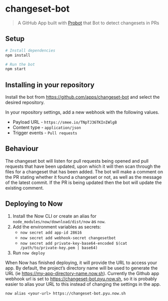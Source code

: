 # changeset-bot

> A GitHub App built with [Probot](https://github.com/probot/probot) that Bot to detect changesets in PRs

## Setup

```sh
# Install dependencies
npm install

# Run the bot
npm start
```

## Installing in your repository

Install the bot from https://github.com/apps/changeset-bot and select the desired repository.

In your repository settings, add a new webhook with the following values.

- Payload URL - `https://smee.io/TNpTJ36TKInIWlgB`
- Content type - `application/json`
- Trigger events - `Pull requests`

## Behaviour

The changeset bot will listen for pull requests being opened and pull requests that have been updated, upon which it will 
then scan through the files for a changeset that has been added. The bot will make a comment on the PR stating 
whether it found a changeset or not, as well as the message of the latest commit. If the PR is being updated 
then the bot will update the existing comment.

## Deploying to Now

1. Install the Now CLI or create an alias for `node_modules/now/download/dist/now` as `now`.
2. Add the environment variables as secrets:
    - `now secret add app-id 28616`
    - `now secret add webhook-secret changesetbot`
    - `now secret add private-key-base64-encoded $(cat /path/to/private-key.pem | base64)`
3. Run `now deploy`

When Now has finished deploying, it will provide the URL to access your app. By default, the project’s directory name 
will be used to generate the URL (ie https://my-app-directory-name.now.sh). Currently the Github app webhook url is 
set to https://changeset-bot.pyu.now.sh, so it is probably easier to alias your URL to this instead of changing
the settings in the app.

`now alias <your-url> https://changeset-bot.pyu.now.sh`
